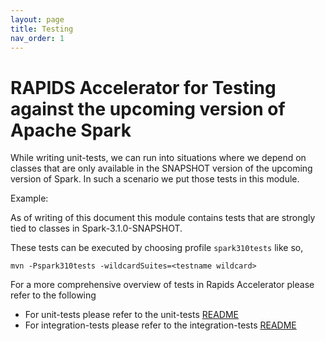 ```yaml
---
layout: page
title: Testing
nav_order: 1
---
```

# RAPIDS Accelerator for Testing against the upcoming version of Apache Spark

While writing unit-tests, we can run into situations where we depend on classes that are only 
available in the SNAPSHOT version of the upcoming version of Spark. In such a scenario we put 
those tests in this module. 

Example: 

As of writing of this document this module contains tests that are strongly tied to classes in 
Spark-3.1.0-SNAPSHOT.
  
These tests can be executed by choosing profile `spark310tests` like so, 
  
`mvn -Pspark310tests -wildcardSuites=<testname wildcard>`

For a more comprehensive overview of tests in Rapids Accelerator please refer to the following 

- For unit-tests please refer to the unit-tests [README](../tests/README.md)
- For integration-tests please refer to the integration-tests [README](../integration_tests/README.md)
